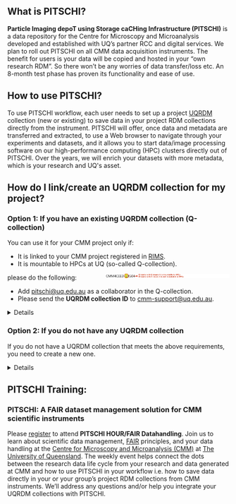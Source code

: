 ## What is PITSCHI?

**Particle Imaging depoT using Storage caCHing Infrastructure (PITSCHI)** is a data repository for the Centre for Microscopy and Microanalysis developed and established with UQ’s partner RCC and digital services. We plan to roll out PITSCHI on all CMM data acquisition instruments. The benefit for users is your data will be copied and hosted in your “own research RDM”. So there won’t be any worries of data transfer/loss etc. An 8-month test phase has proven its functionality and ease of use.

## How to use PITSCHI?
To use PITSCHI workflow, each user needs to set up a project [UQRDM](https://research.uq.edu.au/rmbt/uqrdm) collection (new or existing) to save data in your project RDM collections directly from the instrument. PITSCHI will offer, once data and metadata are transferred and extracted, to use a Web browser to navigate through your experiments and datasets, and it allows you to start data/image processing software on our high-performance computing (HPC) clusters directly out of PITSCHI. Over the years, we will enrich your datasets with more metadata, which is your research and UQ's asset.

## How do I link/create an UQRDM collection for my project?

### Option 1: If you have an existing UQRDM collection (Q-collection)

You can use it for your CMM project only if:

- It is linked to your CMM project registered in [RIMS](https://rims.uq.edu.au/login/?pf=2).
- It is mountable to HPCs at UQ (so-called Q-collection).


<img src="images/checkQcollection.jpg" alt="Qcollection" style="max-height:200px;max-width: 280px;float: right;"/> 


please do the following:

- Add pitschi@uq.edu.au as a collaborator in the Q-collection.
- Please send the **UQRDM collection ID** to cmm-support@uq.edu.au.

<details>
	
### Where to find the UQRDM collection ID?
Please follow the instructions to rename your UQRDM collection. 
  
	1. Please click on the following link to login into your UQRDM collection with your UQ credentials.
  http://rdm.uq.edu.au/
	
	
	2. After login, please click on ‘Access Storage’.
	
  <img src="images/findUQRDMcollectionID.jpg" alt="Qcollection" style="max-height:50px;max-width: 70px;float: right;"/> 
	
	
	3. It’ll open another window with your UQRDM collection ID. 
	
<img src="images/findUQRDMcollectionID-1.jpg" alt="Qcollection" style="max-height:50px;max-width: 70px;float: right;"/> 
	
	
</details>

### Option 2: If you do not have any UQRDM collection

If you do not have a UQRDM collection that meets the above requirements, you need to create a new one.

<details>
	
### How to create a new UQRDM collection?
	
Please follow the instructions to create your new UQRDM collection. 
  
	1. Please click on the following link to create a new UQRDM collection for PITSCHI and login with your UQ credentials. 
  http://rdm.uq.edu.au/
	
	
	2. Click on ‘ Create new record’ on left sidebar of the page and add all details asked in the form.
	

	3. When it asks for Project name, please enter your complete ‘PPMS Project title’ (see screenshot below). 
	
<img src="images/createUQRDMcollectionID.jpg" alt="Qcollection" style="max-height:50px;max-width: 70px;float: right;"/> 
	
  
  4. Please add pitschi@uq.edu.au as collaborator in the record. 
	
<img src="images/createUQRDMcollectionID-1.jpg" alt="Qcollection" style="max-height:50px;max-width: 70px;float: right;"/>
	
	  
  5.	Under ‘data storage options’ please select ‘ project data needs to be mounted on UQ HPC facilities
	
  <img src="images/createUQRDMcollectionID-2.jpg" alt="Qcollection" style="max-height:50px;max-width: 70px;float: right;"/> 
	
  
  6.	When you submit the form, and receive a confirmation from UQRDM team, please send the UQRDM collection number to cmm-support@uq.edu.au
	

</details>

## PITSCHI Training:

### PITSCHI: A FAIR dataset management solution for CMM scientific instruments

Please [register](https://cmm.centre.uq.edu.au/pitschi) to attend **PITSCHI HOUR/FAIR Datahandling**. Join us to learn about scientific data management, [FAIR](https://ardc.edu.au/resource/fair-policy-for-ardc-and-ardc-co-investment-project-materials/) principles, and your data handling at the [Centre for Microscopy and Microanalysis (CMM)](https://cmm.centre.uq.edu.au/) at [The University of Queensland](https://www.uq.edu.au/). The weekly event helps connect the dots between the research data life cycle from your research and data generated at CMM and how to use PITSCHI in your workflow i.e. how to save data directly in your or your group’s project RDM collections from CMM instruments. We’ll address any questions and/or help you integrate your UQRDM collections with PITSCHI.

